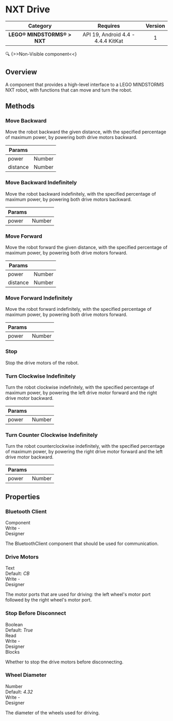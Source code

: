# NXT Drive

| Category | Requires | Version |
|:--------:|:-------:|:--------:|
|**LEGO® MINDSTORMS® > NXT**|<span class="chip chip-any">API 19, Android 4.4 - 4.4.4 KitKat</span>|<span class="chip chip-number">1</span>|

:mag: {>>Non-Visible component<<}

## Overview

A component that provides a high-level interface to a LEGO MINDSTORMS NXT robot, with functions that can move and turn the robot.

## Methods

### Move Backward

Move the robot backward the given distance, with the specified percentage of maximum power, by powering both drive motors backward.

<div class="block" ai2-block="method" not-rendered="true" value="%7B%22componentName%22:%20%22NXT%20Drive%22,%20%22name%22:%20%22Move%20Backward%22,%20%22output%22:%20false,%20%22param%22:%20%5B%22power%22,%20%22distance%22%5D%7D"></div>

| Params | []() |
|--------|------|
|power|<span class="chip chip-number">Number</span>|
|distance|<span class="chip chip-number">Number</span>|

### Move Backward Indefinitely

Move the robot backward indefinitely, with the specified percentage of maximum power, by powering both drive motors backward.

<div class="block" ai2-block="method" not-rendered="true" value="%7B%22componentName%22:%20%22NXT%20Drive%22,%20%22name%22:%20%22Move%20Backward%20Indefinitely%22,%20%22output%22:%20false,%20%22param%22:%20%5B%22power%22%5D%7D"></div>

| Params | []() |
|--------|------|
|power|<span class="chip chip-number">Number</span>|

### Move Forward

Move the robot forward the given distance, with the specified percentage of maximum power, by powering both drive motors forward.

<div class="block" ai2-block="method" not-rendered="true" value="%7B%22componentName%22:%20%22NXT%20Drive%22,%20%22name%22:%20%22Move%20Forward%22,%20%22output%22:%20false,%20%22param%22:%20%5B%22power%22,%20%22distance%22%5D%7D"></div>

| Params | []() |
|--------|------|
|power|<span class="chip chip-number">Number</span>|
|distance|<span class="chip chip-number">Number</span>|

### Move Forward Indefinitely

Move the robot forward indefinitely, with the specified percentage of maximum power, by powering both drive motors forward.

<div class="block" ai2-block="method" not-rendered="true" value="%7B%22componentName%22:%20%22NXT%20Drive%22,%20%22name%22:%20%22Move%20Forward%20Indefinitely%22,%20%22output%22:%20false,%20%22param%22:%20%5B%22power%22%5D%7D"></div>

| Params | []() |
|--------|------|
|power|<span class="chip chip-number">Number</span>|

### Stop

Stop the drive motors of the robot.

<div class="block" ai2-block="method" not-rendered="true" value="%7B%22componentName%22:%20%22NXT%20Drive%22,%20%22name%22:%20%22Stop%22,%20%22output%22:%20false,%20%22param%22:%20%5B%5D%7D"></div>

### Turn Clockwise Indefinitely

Turn the robot clockwise indefinitely, with the specified percentage of maximum power, by powering the left drive motor forward and the right drive motor backward.

<div class="block" ai2-block="method" not-rendered="true" value="%7B%22componentName%22:%20%22NXT%20Drive%22,%20%22name%22:%20%22Turn%20Clockwise%20Indefinitely%22,%20%22output%22:%20false,%20%22param%22:%20%5B%22power%22%5D%7D"></div>

| Params | []() |
|--------|------|
|power|<span class="chip chip-number">Number</span>|

### Turn Counter Clockwise Indefinitely

Turn the robot counterclockwise indefinitely, with the specified percentage of maximum power, by powering the right drive motor forward and the left drive motor backward.

<div class="block" ai2-block="method" not-rendered="true" value="%7B%22componentName%22:%20%22NXT%20Drive%22,%20%22name%22:%20%22Turn%20Counter%20Clockwise%20Indefinitely%22,%20%22output%22:%20false,%20%22param%22:%20%5B%22power%22%5D%7D"></div>

| Params | []() |
|--------|------|
|power|<span class="chip chip-number">Number</span>|

## Properties

### Bluetooth Client

<span style="user-select: none; white-space:pre-wrap;"><span class="chip chip-component">Component</span>          <span class="chip chip-rw">Write</span> - <span class="chip chip-bd">Designer</span> </span>

The BluetoothClient component that should be used for communication.

### Drive Motors

<span style="user-select: none; white-space:pre-wrap;"><span class="chip chip-text">Text</span> <span class="chip chip-text">Default: <i>CB</i></span>          <span class="chip chip-rw">Write</span> - <span class="chip chip-bd">Designer</span> </span>

The motor ports that are used for driving: the left wheel's motor port followed by the right wheel's motor port.

### Stop Before Disconnect

<span style="user-select: none; white-space:pre-wrap;"><span class="chip chip-boolean">Boolean</span> <span class="chip chip-boolean">Default: <i>True</i></span>          <span class="chip chip-rw">Read</span> <span class="chip chip-rw">Write</span> - <span class="chip chip-bd">Designer</span> <span class="chip chip-bd">Blocks</span>&#32;</span>

Whether to stop the drive motors before disconnecting.

<div class="block" ai2-block="property" not-rendered="true" value="%7B%22componentName%22:%20%22NXT%20Drive%22,%20%22name%22:%20%22Stop%20Before%20Disconnect%22,%20%22getter%22:%20true%7D"></div>
<div class="block" ai2-block="property" not-rendered="true" value="%7B%22componentName%22:%20%22NXT%20Drive%22,%20%22name%22:%20%22Stop%20Before%20Disconnect%22,%20%22getter%22:%20false%7D"></div>

### Wheel Diameter

<span style="user-select: none; white-space:pre-wrap;"><span class="chip chip-number">Number</span> <span class="chip chip-number">Default: <i>4.32</i></span>          <span class="chip chip-rw">Write</span> - <span class="chip chip-bd">Designer</span> </span>

The diameter of the wheels used for driving.
